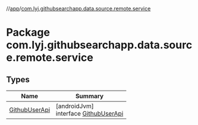 //[app](../../index.md)/[com.lyj.githubsearchapp.data.source.remote.service](index.md)

# Package com.lyj.githubsearchapp.data.source.remote.service

## Types

| Name | Summary |
|---|---|
| [GithubUserApi](-github-user-api/index.md) | [androidJvm]<br>interface [GithubUserApi](-github-user-api/index.md) |
